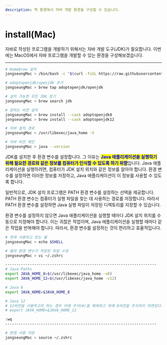 ```yaml
---
description: 맥 환경에서 자바 개발 환경을 구성할 수 있습니다.
---
```


# install(Mac)

자바로 작성된 프로그램을 개발하기 위해서는 자바 개발 도구(JDK)가 필요합니다. 이번에는 MacOS에서 자바 프로그램을 개발할 수 있는 환경을 구성해보겠습니다.&#x20;

****

```sh
# Homebrew 설치
jongseungMac > /bin/bash -c "$(curl -fsSL https://raw.githubusercontent.com/Homebrew/install/HEAD/install.sh)"

# adoptopenjdk/openjdk 추가
jongseungMac > brew tap adoptopenjdk/openjdk

# 설치 가능한 모든 JDK 찾기
jongseungMac > brew search jdk

# 원하는 버전 설치
jongseungMac > brew install --cask adoptopenjdk8
jongseungMac > brew install --cask adoptopenjdk12

# 자바 설치 경로
jongseungMac > /usr/libexec/java_home -V

# 자바 버전 확인
jongseungMac > java --version
```





JDK를 설치한 후 환경 변수를 설정합니다. 그 이유는 <mark style="color:blue;">**Java 애플리케이션을 실행하기 위해 필요한 경로와 같은 정보를 컴퓨터가 인식할 수 있도록 하기 위함**</mark>입니다. Java 애플리케이션을 실행하려면, 컴퓨터가 JDK 설치 위치와 같은 정보를 알아야 합니다. 환경 변수를 설정하면 이러한 정보를 저장하고, Java 애플리케이션이 이 정보를 사용할 수 있도록 합니다.

일반적으로, JDK 설치 프로그램은 PATH 환경 변수를 설정하는 선택을 제공합니다. PATH 환경 변수는 컴퓨터가 실행 파일을 찾는 데 사용하는 경로를 저장합니다. 따라서 PATH 환경 변수를 설정하면 Java 실행 파일이 저장된 디렉토리를 지정할 수 있습니다.

환경 변수를 설정하지 않으면 Java 애플리케이션을 실행할 때마다 JDK 설치 위치를 수동으로 지정해야 합니다. 이는 귀찮은 작업이며, Java 애플리케이션을 실행할 때마다 같은 작업을 반복해야 합니다. 따라서, 환경 변수를 설정하는 것이 편리하고 효율적입니다.





```sh
# 현재 사용하고 있는 쉘
jongseungMac > echo $SHELL

# 쉘의 환경 변수가 저장된 파일 수정
jongseungMac > vi ~/.zshrc

--------------------------------------------------------------------
# Java Paths
export JAVA_HOME_8=$(/usr/libexec/java_home -v8)
export JAVA_HOME_12=$(/usr/libexec/java_home -v12)

# Java 8
export JAVA_HOME=$JAVA_HOME_8

# Java 12
# 12버전을 사용하고자 하는 경우 아래 주석(#)을 해제하고 위에 8버전을 주석처리 하면된다.
# export JAVA_HOME=$JAVA_HOME_12

:wq
--------------------------------------------------------------------

# 변경 사항 저장
jongseungMac > source ~/.zshrc
```
